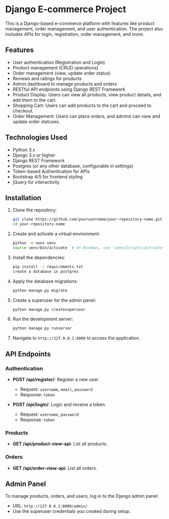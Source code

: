 
# Django E-commerce Project

This is a Django-based e-commerce platform with features like product management, order management, and user authentication. The project also includes APIs for login, registration, order management, and more.

## Features

- User authentication (Registration and Login)
- Product management (CRUD operations)
- Order management (view, update order status)
- Reviews and ratings for products
- Admin dashboard to manage products and orders
- RESTful API endpoints using Django REST Framework
- Product Display: Users can view all products, view product details, and add them to the cart.
- Shopping Cart: Users can add products to the cart and proceed to checkout.
- Order Management: Users can place orders, and admins can view and update order statuses.

## Technologies Used

- Python 3.x
- Django 3.x or higher
- Django REST Framework
- Postgres (or any other database, configurable in settings)
- Token-based Authentication for APIs
- Bootstrap 4/5 for frontend styling
- jQuery for interactivity

## Installation

1. Clone the repository:
   ```bash
   git clone https://github.com/yourusername/your-repository-name.git
   cd your-repository-name
   ```

2. Create and activate a virtual environment:
   ```bash
   python -m venv venv
   source venv/bin/activate  # On Windows, use 'venv\Scripts\activate'
   ```

3. Install the dependencies:
   ```bash
   pip install -r requirements.txt
   create a database in postgres
   ```

4. Apply the database migrations:
   ```bash
   python manage.py migrate
   ```

5. Create a superuser for the admin panel:
   ```bash
   python manage.py createsuperuser
   ```

6. Run the development server:
   ```bash
   python manage.py runserver
   ```

7. Navigate to `http://127.0.0.1:8000` to access the application.

## API Endpoints

### Authentication

- **POST /api/register/**: Register a new user.
    - Request: `username`, `email`, `password`
    - Response: `token`

- **POST /api/login/**: Login and receive a token.
    - Request: `username`, `password`
    - Response: `token`

### Products

- **GET /api/product-view-api**: List all products.


### Orders

- **GET /api/order-view-api**: List all orders.

## Admin Panel

To manage products, orders, and users, log in to the Django admin panel:

- URL: `http://127.0.0.1:8000/admin/`
- Use the superuser credentials you created during setup.

